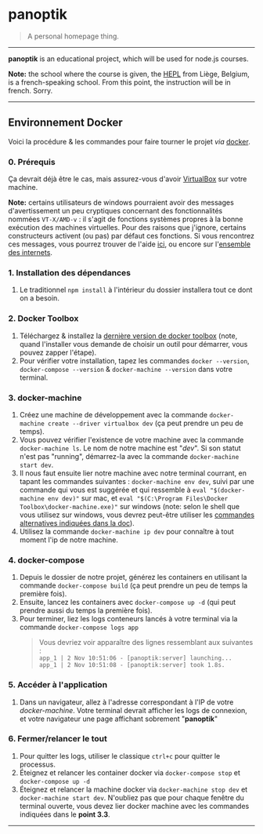 # panoptik

> A personal homepage thing.

* * *

**panoptik** is an educational project, which will be used for node.js courses.

**Note:** the school where the course is given, the [HEPL](http://www.provincedeliege.be/hauteecole) from Liège, Belgium, is a french-speaking school. From this point, the instruction will be in french. Sorry.

* * *

## Environnement Docker

Voici la procédure & les commandes pour faire tourner le projet *via* [docker](https://www.docker.com/).

### 0. Prérequis

Ça devrait déjà être le cas, mais assurez-vous d'avoir [VirtualBox](https://www.virtualbox.org/) sur votre machine.

**Note:** certains utilisateurs de windows pourraient avoir des messages d'avertissement un peu cryptiques concernant des fonctionnalités nommées `VT-X/AMD-v` : il s'agit de fonctions systèmes propres à la bonne exécution des machines virtuelles. Pour des raisons que j'ignore, certains constructeurs activent (ou pas) par défaut ces fonctions. Si vous rencontrez ces messages, vous pourrez trouver de l'aide [ici](http://www.howtogeek.com/213795/how-to-enable-intel-vt-x-in-your-computers-bios-or-uefi-firmware/), ou encore sur l'[ensemble des internets](https://www.google.be/search?q=virtualbox+windows+enable+vt-x+amd-v).

### 1. Installation des dépendances

1. Le traditionnel `npm install` à l'intérieur du dossier installera tout ce dont on a besoin.

### 2. Docker Toolbox

1. Téléchargez & installez la [dernière version de docker toolbox](https://github.com/docker/toolbox/releases) (note, quand l'installer vous demande de choisir un outil pour démarrer, vous pouvez zapper l'étape).
1. Pour vérifier votre installation, tapez les commandes `docker --version`, `docker-compose --version` & `docker-machine --version` dans votre terminal.

### 3. docker-machine

1. Créez une machine de développement avec la commande `docker-machine create --driver virtualbox dev` (ça peut prendre un peu de temps).
1. Vous pouvez vérifier l'existence de votre machine avec la commande `docker-machine ls`. Le nom de notre machine est "*dev*". Si son statut n'est pas "running", démarrez-la avec la commande `docker-machine start dev`.
1. Il nous faut ensuite lier notre machine avec notre terminal courrant, en tapant les commandes suivantes : `docker-machine env dev`, suivi par une commande qui vous est suggérée et qui ressemble à `eval "$(docker-machine env dev)"` sur mac, et `eval "$(C:\Program Files\Docker Toolbox\docker-machine.exe)"` sur windows (note: selon le shell que vous utilisez sur windows, vous devrez peut-être utiliser les [commandes alternatives indiquées dans la doc](https://docs.docker.com/machine/reference/env/)).
1. Utilisez la commande `docker-machine ip dev` pour connaître à tout moment l'ip de notre machine.

### 4. docker-compose

1. Depuis le dossier de notre projet, générez les containers en utilisant la commande `docker-compose build` (ça peut prendre un peu de temps la première fois).
1. Ensuite, lancez les containers avec `docker-compose up -d` (qui peut prendre aussi du temps la première fois).
1. Pour terminer, liez les logs conteneurs lancés à votre terminal via la commande `docker-compose logs app`  
	> Vous devriez voir apparaître des lignes ressemblant aux suivantes :  
    > `app_1 | 2 Nov 10:51:06 - [panoptik:server] launching...`  
	> `app_1 | 2 Nov 10:51:08 - [panoptik:server] took 1.8s. `

### 5. Accéder à l'application

1. Dans un navigateur, allez à l'adresse correspondant à l'IP de votre *docker-machine*. Votre terminal devrait afficher les logs de connexion, et votre navigateur une page affichant sobrement "**panoptik**"

### 6. Fermer/relancer le tout

1. Pour quitter les logs, utiliser le classique `ctrl+c` pour quitter le processus.
1. Éteignez et relancer les container docker via `docker-compose stop` et `docker-compose up -d`
1. Éteignez et relancer la machine docker via `docker-machine stop dev` et `docker-machine start dev`. N'oubliez pas que pour chaque fenêtre du terminal ouverte, vous devez lier docker machine avec les commandes indiquées dans le **point 3.3**.

* * *

